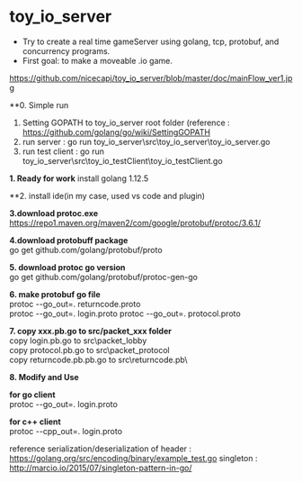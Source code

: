 # toy_io_server
- Try to create a real time gameServer using golang, tcp, protobuf, and concurrency programs.
- First goal: to make a moveable .io game. 


https://github.com/nicecapj/toy_io_server/blob/master/doc/mainFlow_ver1.jpg


**0. Simple run
1. Setting GOPATH to toy_io_server root folder (reference : https://github.com/golang/go/wiki/SettingGOPATH  
2. run server : go run toy_io_server\src\toy_io_server\toy_io_server.go  
3. run test client : go run toy_io_server\src\toy_io_testClient\toy_io_testClient.go  
  
**1. Ready for work**
install golang 1.12.5

**2. install ide(in my case, used vs code and plugin)

**3.download protoc.exe**  
https://repo1.maven.org/maven2/com/google/protobuf/protoc/3.6.1/ 

**4.download protobuff package**  
go get github.com/golang/protobuf/proto

**5. download protoc go version**  
go get github.com/golang/protobuf/protoc-gen-go

**6. make protobuf go file**  
protoc --go_out=. returncode.proto  
protoc --go_out=. login.proto 
protoc --go_out=. protocol.proto  
    
**7. copy xxx.pb.go to src/packet_xxx folder**  
copy login.pb.go to src\packet_lobby\
copy protocol.pb.go to src\packet_protocol\
copy returncode.pb.pb.go to src\returncode.pb\
  
**8. Modify and Use**    


**for go client**  
protoc --go_out=. login.proto


**for c++ client**  
protoc --cpp_out=. login.proto







reference
serialization/deserialization of header : https://golang.org/src/encoding/binary/example_test.go
singleton : http://marcio.io/2015/07/singleton-pattern-in-go/
